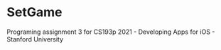 # SetGame

Programing assignment 3 for CS193p 2021 - Developing Apps for iOS - Stanford University

